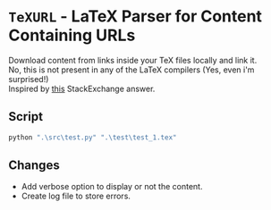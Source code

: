 # `TeXURL` - LaTeX Parser for Content Containing URLs

Download content from links inside your TeX files locally and link it.  
No, this is not present in any of the LaTeX compilers (Yes, even i'm surprised!)  
Inspired by [this](https://tex.stackexchange.com/a/89521) StackExchange answer.  

## Script

```bash
python ".\src\test.py" ".\test\test_1.tex"
```

## Changes

- Add verbose option to display or not the content.
- Create log file to store errors.

<!--
References:
Regex Tester: https://www.regextester.com/
-->
